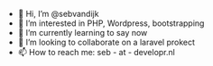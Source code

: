 - 👋 Hi, I’m @sebvandijk
- 👀 I’m interested in PHP, Wordpress, bootstrapping
- 🌱 I’m currently learning to say now
- 💞️ I’m looking to collaborate on a laravel prokect
- 📫 How to reach me: seb - at - developr.nl


<!---
sebvandijk/sebvandijk is a ✨ special ✨ repository because its `README.md` (this file) appears on your GitHub profile.
You can click the Preview link to take a look at your changes.
--->
